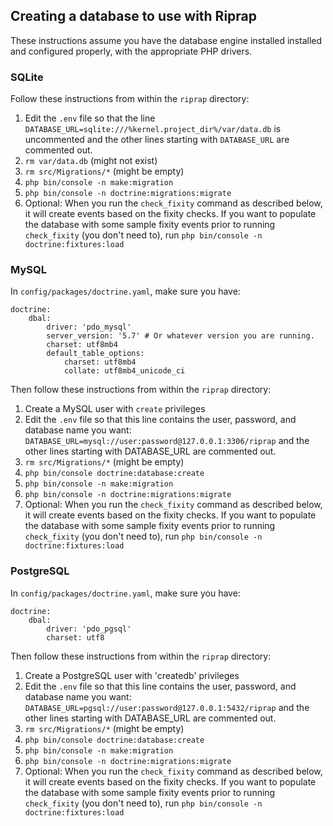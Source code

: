 ## Creating a database to use with Riprap

These instructions assume you have the database engine installed installed and configured properly, with the appropriate PHP drivers.

### SQLite

Follow these instructions from within the `riprap` directory:

1. Edit the `.env` file so that the line `DATABASE_URL=sqlite:///%kernel.project_dir%/var/data.db` is uncommented and the other lines starting with `DATABASE_URL` are commented out.
1. `rm var/data.db` (might not exist)
1. `rm src/Migrations/*` (might be empty)
1. `php bin/console -n make:migration`
1. `php bin/console -n doctrine:migrations:migrate`
1. Optional: When you run the `check_fixity` command as described below, it will create events based on the fixity checks. If you want to populate the database with some sample fixity events prior to running `check_fixity` (you don't need to), run `php bin/console -n doctrine:fixtures:load`

### MySQL

In `config/packages/doctrine.yaml`, make sure you have:

```
doctrine:
    dbal:
        driver: 'pdo_mysql'
        server_version: '5.7' # Or whatever version you are running.
        charset: utf8mb4
        default_table_options:
            charset: utf8mb4
            collate: utf8mb4_unicode_ci
```
Then follow these instructions from within the `riprap` directory:

1. Create a MySQL user with `create` privileges
1. Edit the `.env` file so that this line contains the user, password, and database name you want: `DATABASE_URL=mysql://user:password@127.0.0.1:3306/riprap` and the other lines starting with DATABASE_URL are commented out.
1. `rm src/Migrations/*` (might be empty)
1. `php bin/console doctrine:database:create`
1. `php bin/console -n make:migration`
1. `php bin/console -n doctrine:migrations:migrate`
1. Optional: When you run the `check_fixity` command as described below, it will create events based on the fixity checks. If you want to populate the database with some sample fixity events prior to running `check_fixity` (you don't need to), run `php bin/console -n doctrine:fixtures:load`

###	 PostgreSQL

In `config/packages/doctrine.yaml`, make sure you have:

```
doctrine:
    dbal:
        driver: 'pdo_pgsql'
        charset: utf8
```
Then follow these instructions from within the `riprap` directory:

1. Create a PostgreSQL user with 'createdb' privileges
1. Edit the `.env` file so that this line contains the user, password, and database name you want: `DATABASE_URL=pgsql://user:password@127.0.0.1:5432/riprap` and the other lines starting with DATABASE_URL are commented out.
1. `rm src/Migrations/*` (might be empty)
1. `php bin/console doctrine:database:create`
1. `php bin/console -n make:migration`
1. `php bin/console -n doctrine:migrations:migrate`
1. Optional: When you run the `check_fixity` command as described below, it will create events based on the fixity checks. If you want to populate the database with some sample fixity events prior to running `check_fixity` (you don't need to), run `php bin/console -n doctrine:fixtures:load`